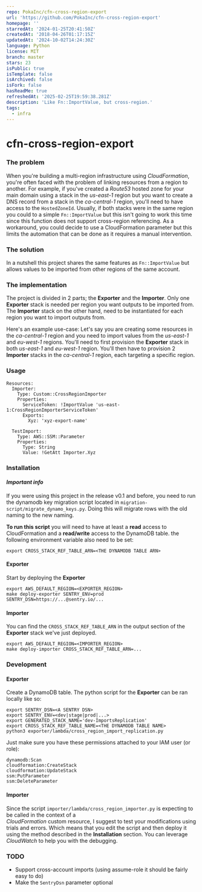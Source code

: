 ```yaml
---
repo: PokaInc/cfn-cross-region-export
url: 'https://github.com/PokaInc/cfn-cross-region-export'
homepage: ''
starredAt: '2024-01-25T20:41:50Z'
createdAt: '2018-04-26T01:17:15Z'
updatedAt: '2024-10-02T14:24:30Z'
language: Python
license: MIT
branch: master
stars: 23
isPublic: true
isTemplate: false
isArchived: false
isFork: false
hasReadMe: true
refreshedAt: '2025-02-25T19:59:38.281Z'
description: 'Like Fn::ImportValue, but cross-region.'
tags:
  - infra
---
```


# cfn-cross-region-export

### The problem

When you're building a multi-region infrastructure using _CloudFormation_, you're often faced with the problem of 
linking resources from a region to another. For example, if you've created a _Route53_ hosted zone for your main domain 
using a stack in the _us-east-1_ region but you want to create a DNS record from a stack in the _ca-central-1_ region, 
you'll need to have access to the `HostedZoneId`.  Usually, if both stacks were in the same region you could to a simple
`Fn::ImportValue` but this isn't going to work this time since this function does not support cross-region referencing.
As a workaround, you could decide to use a CloudFormation parameter but this limits the automation that can be done as 
it requires a manual intervention.

### The solution

In a nutshell this project shares the same features as `Fn::ImportValue` but allows values to be imported from other 
regions of the same account.

### The implementation

The project is divided in 2 parts; the **Exporter** and the **Importer**. Only one **Exporter** stack is needed per 
region you want outputs to be imported from. The **Importer** stack on the other hand, need to be instantiated for each 
region you want to import outputs from.

Here's an example use-case:
Let's say you are creating some resources in the _ca-central-1_ region and you need to import values from the
_us-east-1_ and _eu-west-1_ regions. You'll need to first provision the **Exporter** stack in both _us-east-1_ and 
_eu-west-1_ region. You'll then have to provision 2 **Importer** stacks in the _ca-central-1_ region, each targeting a 
specific region.

### Usage 

```
Resources: 
  Importer:
    Type: Custom::CrossRegionImporter
    Properties:
      ServiceToken: !ImportValue 'us-east-1:CrossRegionImporterServiceToken'
      Exports:
        Xyz: 'xyz-export-name'
      
  TestImport:
    Type: AWS::SSM::Parameter
    Properties:
      Type: String
      Value: !GetAtt Importer.Xyz

```

### Installation

#### _Important info_

If you were using this project in the release v0.1 and before, you need to run the dynamodb key migration script 
located in `migration-script/migrate_dynamo_keys.py`. 
Doing this will migrate rows with the old naming to the new naming.

**To run this script** you will need to have at least a **read** access to CloudFormation and a **read/write** access 
to the DynamoDB table. the following environment variable also need to be set:

`export CROSS_STACK_REF_TABLE_ARN=<THE DYNAMODB TABLE ARN>`

#### Exporter

Start by deploying the **Exporter**

```
export AWS_DEFAULT_REGION=<EXPORTER_REGION>
make deploy-exporter SENTRY_ENV=prod SENTRY_DSN=https://...@sentry.io/... 
```

#### Importer

You can find the `CROSS_STACK_REF_TABLE_ARN` in the output section of the **Exporter** stack we've just deployed.

```
export AWS_DEFAULT_REGION=<IMPORTER_REGION>
make deploy-importer CROSS_STACK_REF_TABLE_ARN=...
```

### Development

#### Exporter

Create a DynamoDB table. The python script for the **Exporter** can be ran locally like so: 

```
export SENTRY_DSN=<A SENTRY DSN>
export SENTRY_ENV=<dev|stage|prod|...>
export GENERATED_STACK_NAME='dev-ImportsReplication'
export CROSS_STACK_REF_TABLE_NAME=<THE DYNAMODB TABLE NAME>
python3 exporter/lambda/cross_region_import_replication.py
```

Just make sure you have these permissions attached to your IAM user (or role):

```
dynamodb:Scan
cloudformation:CreateStack
cloudformation:UpdateStack
ssm:PutParameter
ssm:DeleteParameter
```

#### Importer

Since the script `importer/lambda/cross_region_importer.py` is expecting to be called in the context of a  
_CloudFormation_ custom resource, I suggest to test your modifications using trials and errors. Which means that you 
edit the script and then deploy it using the method described in the **Installation** section. You can leverage
_CloudWatch_ to help you with the debugging. 


### TODO

* Support cross-account imports (using assume-role it should be fairly easy to do)
* Make the `SentryDsn` parameter optional
